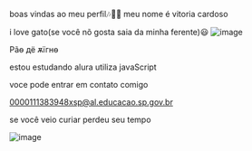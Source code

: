 boas vindas ao meu perfil🎶🐱‍👤
meu nome é vitoria cardoso

i love gato(se você nõ gosta saia da minha ferente)😃
![image](https://github.com/vinxns/vinxns/assets/171056177/cadd9457-fd23-4093-bb80-29c1c24eff17)

Pãѳ дё ѫїгнѳ

estou estudando alura
utiliza javaScript




voce pode entrar em contato comigo

0000111383948xsp@al.educacao.sp.gov.br

se você veio curiar perdeu seu tempo

![image](https://github.com/vinxns/vinxns/assets/171056177/06e859ab-cb3c-4418-8486-077de471598a)




